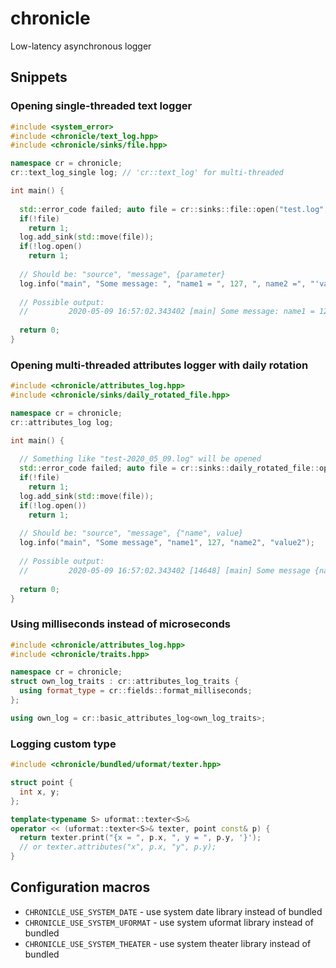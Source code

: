 # chronicle
Low-latency asynchronous logger

## Snippets

### Opening single-threaded text logger

```cpp
#include <system_error>
#include <chronicle/text_log.hpp>
#include <chronicle/sinks/file.hpp>

namespace cr = chronicle;
cr::text_log_single log; // 'cr::text_log' for multi-threaded

int main() {
  
  std::error_code failed; auto file = cr::sinks::file::open("test.log", failed);
  if(!file)
    return 1;
  log.add_sink(std::move(file));
  if(!log.open()
    return 1;
  
  // Should be: "source", "message", {parameter} 
  log.info("main", "Some message: ", "name1 = ", 127, ", name2 =", "'value2'");
  
  // Possible output:
  //         2020-05-09 16:57:02.343402 [main] Some message: name1 = 127, name2 = 'value2'
  
  return 0;
}
```

### Opening multi-threaded attributes logger with daily rotation

```cpp
#include <chronicle/attributes_log.hpp>
#include <chronicle/sinks/daily_rotated_file.hpp>

namespace cr = chronicle;
cr::attributes_log log;

int main() {
  
  // Something like "test-2020_05_09.log" will be opened
  std::error_code failed; auto file = cr::sinks::daily_rotated_file::open("test.log", failed);
  if(!file)
    return 1;
  log.add_sink(std::move(file));
  if(!log.open())
    return 1;
  
  // Should be: "source", "message", {"name", value} 
  log.info("main", "Some message", "name1", 127, "name2", "value2");
  
  // Possible output:
  //         2020-05-09 16:57:02.343402 [14648] [main] Some message {name1 = 127, name2 = "value2"}
  
  return 0;
}
```

### Using milliseconds instead of microseconds

```cpp
#include <chronicle/attributes_log.hpp>
#include <chronicle/traits.hpp>

namespace cr = chronicle;
struct own_log_traits : cr::attributes_log_traits {
  using format_type = cr::fields::format_milliseconds;
};

using own_log = cr::basic_attributes_log<own_log_traits>;
```

### Logging custom type

```cpp
#include <chronicle/bundled/uformat/texter.hpp>

struct point {
  int x, y;
};

template<typename S> uformat::texter<S>&
operator << (uformat::texter<S>& texter, point const& p) {
  return texter.print("{x = ", p.x, ", y = ", p.y, '}');
  // or texter.attributes("x", p.x, "y", p.y);
}

```


## Configuration macros

* ```CHRONICLE_USE_SYSTEM_DATE``` - use system date library instead of bundled
* ```CHRONICLE_USE_SYSTEM_UFORMAT``` - use system uformat library instead of bundled
* ```CHRONICLE_USE_SYSTEM_THEATER``` - use system theater library instead of bundled
